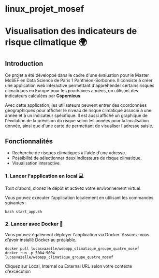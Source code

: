 # linux_projet_mosef

# Visualisation des indicateurs de risque climatique 🌍  

## Introduction  
Ce projet a été développé dans le cadre d'une évaluation pour le Master MoSEF en Data Science de Paris 1 Panthéon-Sorbonne. Il consiste à créer une application web interactive permettant d'appréhender certains risques climatiques en Europe pour les prochaines années, en utilisant des indicateurs calculées par **Copernicus**.  

Avec cette application, les utilisateurs peuvent entrer des coordonnées géographiques pour afficher le niveau de risque climatique associé à une année et à un indicateur spécifique. 
Il est aussi affiché un graphique de l'évolution de la prévision du risque selon les années pour la localisation donnée, ainsi que d'une carte de permettant de visualiser l'adresse saisie. 

## Fonctionnalités  
- Recherche de risques climatiques à l'aide d'une adresse.  
- Possibilité de sélectionner deux indicateurs de risque climatique. 
- Visualisation interactive.  


 
### 1. Lancer l'application en local 💻

Tout d'abord, clonez le dépôt et activez votre environnement virtuel. 
 
Vous pouvez exécuter l'application localement en utilisant les commandes suivantes :  

```
bash start_app.sh

```

### 2. Lancer avec Docker 🐳
Vous pouvez également déployer l'application via Docker. Assurez-vous d'avoir installé Docker au préalable.
```
docker pull lucasvazelle/webapp_climatique_groupe_quatre_mosef
docker run -p 5004:5004 lucasvazelle/webapp_climatique_groupe_quatre_mosef
```
Cliquez sur Local, Internal ou External URL selon votre contexte d'excécution
